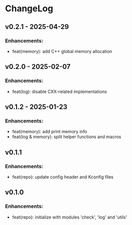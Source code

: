 # ChangeLog

## v0.2.1 - 2025-04-29

### Enhancements:

* feat(memory): add C++ global memory allocation

## v0.2.0 - 2025-02-07

### Enhancements:

* feat(log): disable CXX-related implementations

## v0.1.2 - 2025-01-23

### Enhancements:

* feat(memory): add print memory info
* feat(log & memory): split helper functions and macros

## v0.1.1

### Enhancements:

* feat(repo): update config header and Kconfig files

## v0.1.0

### Enhancements:

* feat(repo): initialize with modules 'check', 'log' and 'utils'
